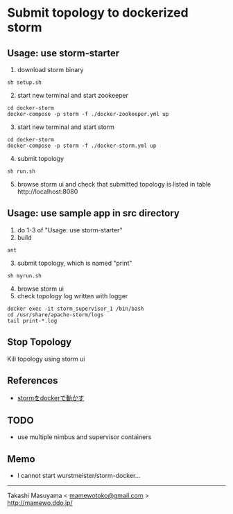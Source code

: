 Submit topology to dockerized storm
===================================

Usage: use storm-starter
------------------------
1. download storm binary
```
sh setup.sh
```
2. start new terminal and start zookeeper
```
cd docker-storm
docker-compose -p storm -f ./docker-zookeeper.yml up
```
3. start new terminal and start storm
```
cd docker-storm
docker-compose -p storm -f ./docker-storm.yml up
```
4. submit topology 
```
sh run.sh
```
5. browse storm ui and check that submitted topology is listed in table
http://localhost:8080

Usage: use sample app in src directory
--------------------------------------
1. do 1-3 of "Usage: use storm-starter"
2. build
```
ant
```
3. submit topology, which is named "print"
```
sh myrun.sh
```
4. browse storm ui
5. check topology log written with logger
```
docker exec -it storm_supervisor_1 /bin/bash
cd /usr/share/apache-storm/logs
tail print-*.log
```

Stop Topology
-------------
Kill topology using storm ui

References
----------
- [stormをdockerで動かす](http://qiita.com/lambda-knight/items/553304ec0add145c2cce)

TODO
----
* use multiple nimbus and supervisor containers

Memo
----
* I cannot start wurstmeister/storm-docker...

----
Takashi Masuyama < mamewotoko@gmail.com >  
http://mamewo.ddo.jp/

